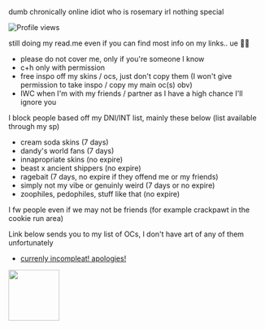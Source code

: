 dumb chronically online idiot who is rosemary irl nothing special

![Profile views](https://visitor-badge.laobi.icu/badge?page_id=pastellcloudy.pastellcloudy)

still doing my read.me even if you can find most info on my links.. ue 🧀😭
- please do not cover me, only if you're someone I know
- c+h only with permission
- free inspo off my skins / ocs, just don't copy them (I won't give permission to take inspo / copy my main oc(s) obv)
- IWC when I'm with my friends / partner as I have a high chance I'll ignore you

I block people based off my DNI/INT list, mainly these below (list available through my sp)
- cream soda skins (7 days)
- dandy's world fans (7 days)
- innapropriate skins (no expire)
- beast x ancient shippers (no expire)
- ragebait (7 days, no expire if they offend me or my friends)
- simply not my vibe or genuinly weird (7 days or no expire)
- zoophiles, pedophiles, stuff like that (no expire)

I fw people even if we may not be friends (for example crackpawt in the cookie run area)

Link below sends you to my list of OCs, I don't have art of any of them unfortunately
- [currenly incompleat! apologies!](https://spiral_cloudyy.notepin.co/list-of-ocs-fsbnipdx)

<img src="https://file.garden/aFcXo5382hs7xX6v/rossy.gif" width="100" height="100" />
